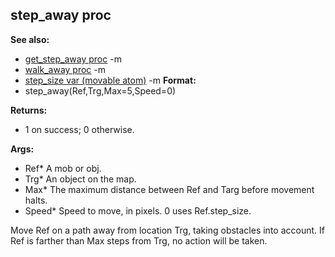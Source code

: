 ## step_away proc
**See also:**
*   [get_step_away proc](/ref/proc/get_step_away.md) -m
*   [walk_away proc](/ref/proc/walk_away.md) -m
*   [step_size var (movable atom)](/ref/atom/movable/var/step_size.md) -m<!-- -->
**Format:**
*   step_away(Ref,Trg,Max=5,Speed=0)
<!-- -->
**Returns:**
*   1 on success; 0 otherwise.
<!-- -->
**Args:**
*   Ref* A mob or obj.
*   Trg* An object on the map.
*   Max* The maximum distance between Ref and Targ before movement
    halts.
*   Speed* Speed to move, in pixels. 0 uses Ref.step_size.


Move Ref on a path away from location Trg, taking obstacles
into account. If Ref is farther than Max steps from Trg, no action will
be taken.